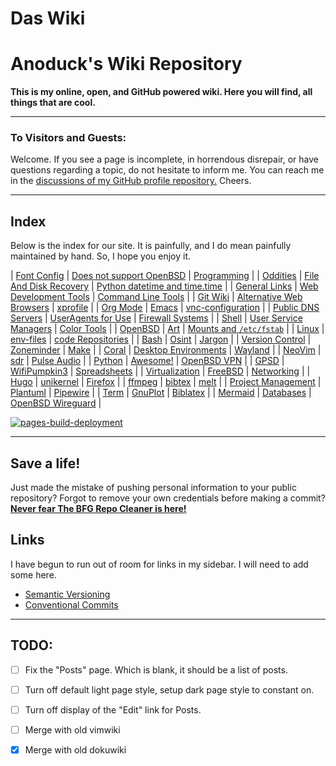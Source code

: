# Das Wiki

# Anoduck's Wiki Repository

__This is my online, open, and GitHub powered wiki. Here you will find, all things that are cool.__

-----

### To Visitors and Guests:

Welcome. If you see a page is incomplete, in horrendous disrepair, or have questions regarding a topic, do not hesitate to inform me. You
can reach me in the [discussions of my GitHub profile repository.](https://github.com/anoduck) Cheers.

-----

## Index

Below is the index for our site. It is painfully, and I do mean painfully maintained by hand. So, I hope you enjoy it.

| [Font Config](font_config)       | [Does not support OpenBSD](unsupported_for_OpenBSD) | [Programming](programming)                         |
| [Oddities](oddities)             | [File And Disk Recovery](file_disk-recovery)        | [Python datetime and time.time](datetime_timetime) |
| [General Links](links)           | [Web Development Tools](web_dev_tools)              | [Command Line Tools](command_line_tools)           |
| [Git Wiki](git-wiki-skeleton)    | [Alternative Web Browsers](web_browsers)            | [xprofile](xprofile)                               |
| [Org Mode](orgmode)              | [Emacs](emacs)                                      | [vnc-configuration](vnc)                           |
| [Public DNS Servers](dns)        | [UserAgents for Use](useragent)                     | [Firewall Systems](firewall)                       |
| [Shell](shell)                   | [User Service Managers](service_managers)           | [Color Tools](color_tools)                         |
| [OpenBSD](openbsd)               | [Art](art)                                          | [Mounts and `/etc/fstab`](mount_fstab)             |
| [Linux](linux)                   | [env-files](env-files)                              | [code Repositories](repos)                         |
| [Bash](bash)                     | [Osint](osint)                                      | [Jargon](jargon)                                   |
| [Version Control](versioning)    | [Zoneminder](zoneminder)                            | [Make](make)                                       |
| [Coral](google-coral)            | [Desktop Environments](Desktops)                    | [Wayland](wayland)                                 |
| [NeoVim](nvim)                   | [sdr](sdr)                                          | [Pulse Audio](pulse)                               |
| [Python](python)                 | [Awesome!](awesome)                                 | [OpenBSD VPN](open-openvpn)                        |
| [GPSD](gpsd)                     | [WifiPumpkin3](wp3)                                 | [Spreadsheets](spreadsheet)                        |
| [Virtualization](virtualization) | [FreeBSD](freebsd)                                  | [Networking](networking)                           |
| [Hugo](hugo)                     | [unikernel](unikernel)                              | [Firefox](firefox)                                 |
| [ffmpeg](ffmpeg)                 | [bibtex](biblatex)                                  | [melt](melt)                                       |
| [Project Management](projman)    | [Plantuml](plantuml)                                | [Pipewire](pipewire)                               |
| [Term](shell)                    | [GnuPlot](gnuplot)                                  | [Biblatex](biblatex)                               |
| [Mermaid](mermaid)               | [Databases](databases)                              | [OpenBSD Wireguard](openbsd-wireguard)             |

[![pages-build-deployment](https://github.com/anoduck/wiki/actions/workflows/pages/pages-build-deployment/badge.svg)](https://github.com/anoduck/wiki/actions/workflows/pages/pages-build-deployment)

-----

## Save a life!

Just made the mistake of pushing personal information to your public repository? Forgot to remove your own
credentials before making a commit? [**Never fear The BFG Repo Cleaner is
here!**](https://rtyley.github.io/bfg-repo-cleaner)

## Links

I have begun to run out of room for links in my sidebar. I will need to add some here.

- [Semantic Versioning](https://semver.org)
- [Conventional Commits](https://www.conventionalcommits.org/)

-----

## TODO:

- [ ] Fix the "Posts" page. Which is blank, it should be a list of posts.
- [ ] Turn off default light page style, setup dark page style to constant on.
- [ ] Turn off display of the "Edit" link for Posts.
- [ ] Merge with old vimwiki
- [x] Merge with old dokuwiki

